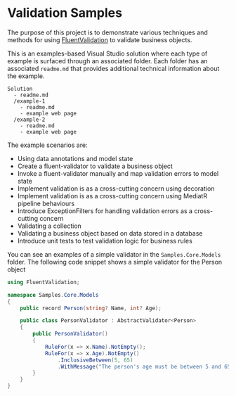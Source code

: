 # Validation Samples

The purpose of this project is to demonstrate various techniques and methods for using [FluentValidation](https://docs.fluentvalidation.net/en/latest/) to validate business objects.

This is an examples-based Visual Studio solution where each type of example is surfaced through an associated folder. Each folder has an associated `readme.md` that provides additional technical information about the example.

```
Solution
  - readme.md
  /example-1
    - readme.md
    - example web page 
  /example-2
    - readme.md
    - example web page 
```

The example scenarios are:

- Using data annotations and model state
- Create a fluent-validator to validate a business object
- Invoke a fluent-validator manually and map validation errors to model state
- Implement validation is as a cross-cutting concern using decoration
- Implement validation is as a cross-cutting concern using MediatR pipeline behaviours
- Introduce ExceptionFilters for handling validation errors as a cross-cutting concern
- Validating a collection
- Validating a business object based on data stored in a database
- Introduce unit tests to test validation logic for business rules

You can see an examples of a simple validator in the `Samples.Core.Models` folder. The following code snippet shows a simple validator for the Person object

```csharp
using FluentValidation;

namespace Samples.Core.Models
{
    public record Person(string? Name, int? Age);

    public class PersonValidator : AbstractValidator<Person>
    {
        public PersonValidator()
        {
            RuleFor(x => x.Name).NotEmpty();
            RuleFor(x => x.Age).NotEmpty()
                .InclusiveBetween(5, 65)
                .WithMessage("The person's age must be between 5 and 65.");
        }
    }
}
```

